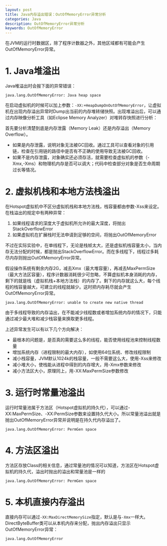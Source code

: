 ```yaml
---
layout: post
title: Java内存溢出错误：OutOfMemoryError异常分析
categories: Java
description: OutOfMemoryError异常分析
keywords: OutOfMemoryError
---
```


在JVM的运行时数据区，除了程序计数器之外，其他区域都有可能会产生OutOfMemoryError异常。

# 1. Java堆溢出

Java堆溢出时会报下面的异常错误：

```
java.lang.OutOfMemoryError: Java heap space
```

在启动虚拟机的时候可以加上参数：`-XX:+HeapDumpOnOutOfMemoryError`，让虚拟机在出现内存溢出异常时Dump出当前的内存堆转储快照。出现堆溢出后，可以通过内存映像分析工具（如Eclipse Memory Analyzer）对堆转存快照进行分析：

首先要分析清楚到底是内存泄露（Memory Leak）还是内存溢出（Memory Overflow）。

- 如果是内存泄露，说明对象无法被GC回收。通过工具可以查看对象的引用链，检查在引用链的路径中是否有不正确的使用导致无法被GC回收。
- 如果不是内存泄露，对象确实还必须存活，就需要检查虚拟机的参数（-Xmx,-Xms）和物理机内存是否可以调大；代码中检查部分对象是否生命周期过长等情况。

# 2. 虚拟机栈和本地方法栈溢出

在Hotspot虚拟机中不区分虚拟机栈和本地方法栈，栈容量都由参数-Xss来设定。在栈溢出的规定中有两种异常：

1. 如果线程请求的深度大于虚拟机所允许的最大深度，将抛出StackOverflowError
2. 如果虚拟机在扩展栈时无法申请到足够的空间，将抛出OutOfMemoryError

不过在实际实验中，在单线程下，无论是栈帧太大，还是虚拟机栈容量太小，当内存无法分配的时候，都是抛出StackOverflowError。而在多线程下，线程过多耗尽内存则抛出OutOfMemoryError异常。

假设操作系统有剩余内存2G，减去Xmx（最大堆容量），再减去MaxPermSize（最大方法区容量），程序计数器消耗很少可忽略，不算虚拟机本身消耗的内存，剩下的就是栈（虚拟机栈+本地方法栈）的内存了。剩下的内存就这么大，每个线程的栈容量越大，可建立的线程就越少。这时把内存耗尽就会产生OutOfMemoryError异常。

```
java.lang.OutOfMemoryError: unable to create new native thread
```

由于多线程导致的内存溢出，在不能减少线程数或者增加系统内存的情况下，只能通过减少最大堆和减少栈容量来换取更多线程。

上述异常发生可以有以下几个方向解决：

- 最根本的问题是，是否真的需要这么多的线程，能否使用线程池来控制线程数量
- 增加系统内存（进程限制的最大内存），如使用64位系统、修改线程限制
- 减小栈容量，JVM默认1024k的栈容量，一般不需要这么大，使用-Xss来修改
- 减小堆大小，使栈能从进程中得到的内存增大，用-Xmx参数来修改
- 减小方法区大小，原理同上，用-XX:MaxPermSize参数修改

# 3. 运行时常量池溢出

运行时常量池属于方法区（Hotspot虚拟机的持久代），可以通过-XX:MaxPermSize、-XX:PermSize参数来设置持久代大小。所以常量池溢出就是抛出OutOfMemoryError异常并说明是在持久代内存溢出了。

```
java.lang.OutOfMemoryError: PermGen space
```

# 4. 方法区溢出

方法区存放Class的相关信息，通过常量池的情况可以知道，方法区在Hotspot虚拟机的持久代，溢出时抛出的溢出和常量池是一样的

```
java.lang.OutOfMemoryError: PermGen space
```

# 5. 本机直接内存溢出

直接内存可以通过`-XX:MaxDirectMemorySize`指定，默认是与`-Xmx`一样大。DirectByteBuffer类可以从本机内存来分配，抛出内存溢出只显示OutOfMemoryError异常：

```
java.lang.OutOfMemoryError
```
